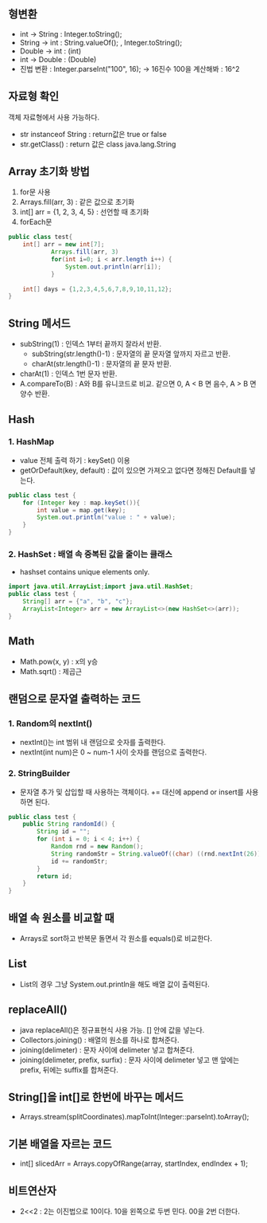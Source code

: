 ## 형변환
- int -> String : Integer.toString();
- String -> int : String.valueOf(); , Integer.toString();
- Double -> int : (int)
- int -> Double : (Double)
- 진법 변환 : Integer.parseInt("100", 16); -> 16진수 100을 계산해봐 : 16^2

## 자료형 확인
객체 자료형에서 사용 가능하다.
- str instanceof String : return값은 true or false
- str.getClass() : return 값은 class java.lang.String

## Array 초기화 방법
1. for문 사용
2. Arrays.fill(arr, 3) : 같은 값으로 초기화
3. int[] arr = {1, 2, 3, 4, 5} : 선언할 때 초기화
4. forEach문

```java
public class test{
    int[] arr = new int[7];
            Arrays.fill(arr, 3)
            for(int i=0; i < arr.length i++) {
                System.out.println(arr[i]);
            }
    
    int[] days = {1,2,3,4,5,6,7,8,9,10,11,12};
}

```
## String 메서드
- subString(1) : 인덱스 1부터 끝까지 잘라서 반환.
    - subString(str.length()-1) : 문자열의 끝 문자열 앞까지 자르고 반환.
    - charAt(str.length()-1) : 문자열의 끝 문자 반환.
- charAt(1) : 인덱스 1번 문자 반환.
- A.compareTo(B) : A와 B를 유니코드로 비교. 같으면 0, A < B 면 음수, A > B 면 양수 반환.

## Hash
### 1. HashMap
- value 전체 출력 하기 : keySet() 이용
- getOrDefault(key, default) : 값이 있으면 가져오고 없다면 정해진 Default를 넣는다.
```java
public class test {
    for (Integer key : map.keySet()){
        int value = map.get(key);
        System.out.println("value : " + value);
    }
}
```

### 2. HashSet : 배열 속 중복된 값을 줄이는 클래스 
- hashset contains unique elements only.
```java
import java.util.ArrayList;import java.util.HashSet;
public class test {
    String[] arr = {"a", "b", "c"};
    ArrayList<Integer> arr = new ArrayList<>(new HashSet<>(arr));
}
```
## Math 
- Math.pow(x, y) : x의 y승
- Math.sqrt() : 제곱근

## 랜덤으로 문자열 출력하는 코드 
### 1. Random의 nextInt() 
- nextInt()는 int 범위 내 랜덤으로 숫자를 출력한다. 
- nextInt(int num)은 0 ~ num-1 사이 숫자를 랜덤으로 출력한다. 

### 2. StringBuilder 
- 문자열 추가 및 삽입할 때 사용하는 객체이다. += 대신에 append or insert를 사용하면 된다. 
```java
public class test {
    public String randomId() {
        String id = "";
        for (int i = 0; i < 4; i++) {
            Random rnd = new Random();
            String randomStr = String.valueOf((char) ((rnd.nextInt(26)) + 97));
            id += randomStr;
        }
        return id;
    }
}
```

## 배열 속 원소를 비교할 때 
- Arrays로 sort하고 반복문 돌면서 각 원소를 equals()로 비교한다. 

## List
- List의 경우 그냥 System.out.println을 해도 배열 값이 출력된다.

## replaceAll()
- java replaceAll()은 정규표현식 사용 가능. [] 안에 값을 넣는다. 
- Collectors.joining() : 배열의 원소를 하나로 합쳐준다. 
- joining(delimeter) : 문자 사이에 delimeter 넣고 합쳐준다.
- joining(delimeter, prefix, surfix) : 문자 사이에 delimeter 넣고 맨 앞에는 prefix, 뒤에는 suffix를 합쳐준다.

## String[]을 int[]로 한번에 바꾸는 메서드
- Arrays.stream(splitCoordinates).mapToInt(Integer::parseInt).toArray();

## 기본 배열을 자르는 코드 
- int[] slicedArr = Arrays.copyOfRange(array, startIndex, endIndex + 1);

## 비트연산자 
- 2<<2 : 2는 이진법으로 10이다. 10을 왼쪽으로 두번 민다. 00을 2번 더한다. 
 